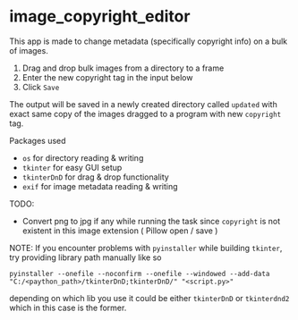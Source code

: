 # image_copyright_editor
This app is made to change metadata (specifically copyright info) on a bulk of images.

1. Drag and drop bulk images from a directory to a frame
2. Enter the new copyright tag in the input below
3. Click `Save`

The output will be saved in a newly created directory called `updated` with exact same copy of the images dragged to a program with new `copyright` tag.

Packages used
- `os` for directory reading & writing
- `tkinter` for easy GUI setup
- `tkinterDnD` for drag & drop functionality
- `exif` for image metadata reading & writing

TODO:
- Convert png to jpg if any while running the task since `copyright` is not existent in this image extension ( Pillow open / save )


NOTE: 
If you encounter problems with `pyinstaller` while building `tkinter`, try providing library path manually like so

`pyinstaller --onefile --noconfirm --onefile --windowed --add-data "C:/<paython_path>/tkinterDnD;tkinterDnD/" "<script.py>"`

depending on which lib you use it could be either `tkinterDnD` or `tkinterdnd2` which in this case is the former. 
